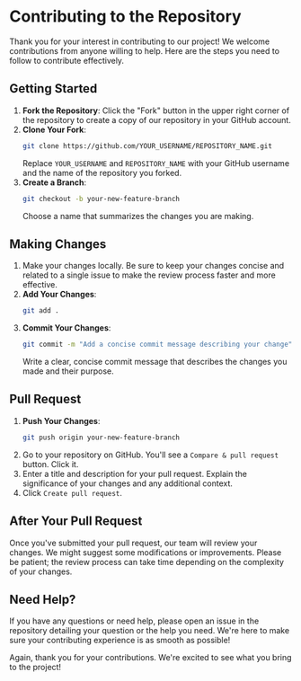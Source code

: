 # Contributing to the Repository

Thank you for your interest in contributing to our project! We welcome contributions from anyone willing to help. Here are the steps you need to follow to contribute effectively.

## Getting Started

1. **Fork the Repository**: Click the "Fork" button in the upper right corner of the repository to create a copy of our repository in your GitHub account.
2. **Clone Your Fork**:  
   ```bash
   git clone https://github.com/YOUR_USERNAME/REPOSITORY_NAME.git
   ```
   Replace `YOUR_USERNAME` and `REPOSITORY_NAME` with your GitHub username and the name of the repository you forked.
3. **Create a Branch**:  
   ```bash
   git checkout -b your-new-feature-branch
   ```
   Choose a name that summarizes the changes you are making.

## Making Changes

1. Make your changes locally. Be sure to keep your changes concise and related to a single issue to make the review process faster and more effective.
2. **Add Your Changes**:  
   ```bash
   git add .
   ```
3. **Commit Your Changes**:  
   ```bash
   git commit -m "Add a concise commit message describing your change"
   ```
   Write a clear, concise commit message that describes the changes you made and their purpose.

## Pull Request

1. **Push Your Changes**:  
   ```bash
   git push origin your-new-feature-branch
   ```
2. Go to your repository on GitHub. You'll see a `Compare & pull request` button. Click it.
3. Enter a title and description for your pull request. Explain the significance of your changes and any additional context.
4. Click `Create pull request`.

## After Your Pull Request

Once you've submitted your pull request, our team will review your changes. We might suggest some modifications or improvements. Please be patient; the review process can take time depending on the complexity of your changes.

## Need Help?

If you have any questions or need help, please open an issue in the repository detailing your question or the help you need. We're here to make sure your contributing experience is as smooth as possible!

Again, thank you for your contributions. We're excited to see what you bring to the project!

